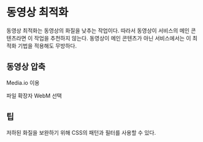 # 동영상 최적화

동영상 최적화는 동영상의 화질을 낮추는 작업이다.
따라서 동영상이 서비스의 메인 콘텐츠라면 이 작업을 추천하지 않는다.
동영상이 메인 콘텐츠가 아닌 서비스에서는 이 최적화 기법을 적용해도 무방하다.

## 동영상 압축

Media.io 이용

파일 확장자 WebM 선택

## 팁

저하된 화질을 보완하기 위해 CSS의 패턴과 필터를 사용할 수 있다.
